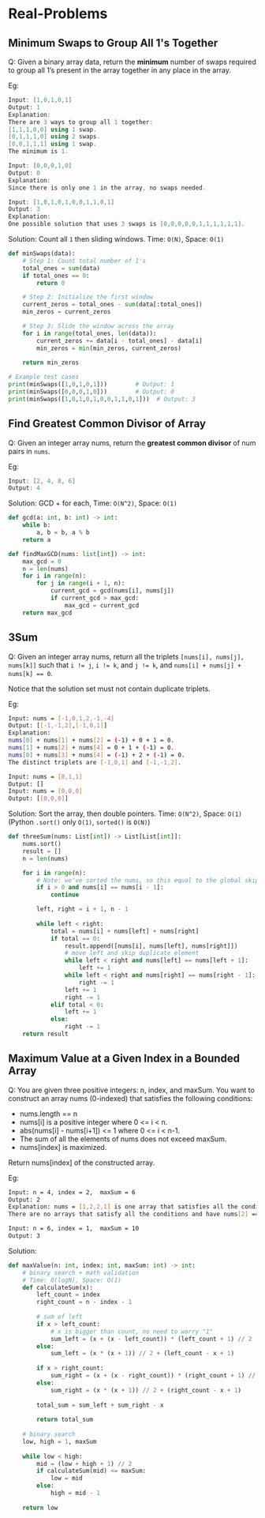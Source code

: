 # Real-Problems

## Minimum Swaps to Group All 1's Together

Q: Given a binary array data, return the **minimum** number of swaps required to group all 1’s present in the array together in any place in the array.

Eg:

```c++
Input: [1,0,1,0,1]
Output: 1
Explanation: 
There are 3 ways to group all 1 together:
[1,1,1,0,0] using 1 swap.
[0,1,1,1,0] using 2 swaps.
[0,0,1,1,1] using 1 swap.
The minimum is 1.

Input: [0,0,0,1,0]
Output: 0
Explanation: 
Since there is only one 1 in the array, no swaps needed.

Input: [1,0,1,0,1,0,0,1,1,0,1]
Output: 3
Explanation: 
One possible solution that uses 3 swaps is [0,0,0,0,0,1,1,1,1,1,1].
```

Solution: Count all `1` then sliding windows. Time: `O(N)`, Space: `O(1)`

```py
def minSwaps(data):
    # Step 1: Count total number of 1's
    total_ones = sum(data)
    if total_ones == 0:
        return 0

    # Step 2: Initialize the first window
    current_zeros = total_ones - sum(data[:total_ones])
    min_zeros = current_zeros

    # Step 3: Slide the window across the array
    for i in range(total_ones, len(data)):
        current_zeros += data[i - total_ones] - data[i]
        min_zeros = min(min_zeros, current_zeros)
    
    return min_zeros

# Example test cases
print(minSwaps([1,0,1,0,1]))        # Output: 1
print(minSwaps([0,0,0,1,0]))        # Output: 0
print(minSwaps([1,0,1,0,1,0,0,1,1,0,1]))  # Output: 3

```

## Find Greatest Common Divisor of Array

Q: Given an integer array nums, return the **greatest common divisor** of num pairs in `nums`.

Eg:

```c++
Input: [2, 4, 8, 6]
Output: 4
```

Solution: GCD + for each, Time: `O(N^2)`, Space: `O(1)`

```py
def gcd(a: int, b: int) -> int:
    while b:
        a, b = b, a % b
    return a

def findMaxGCD(nums: list[int]) -> int:
    max_gcd = 0
    n = len(nums)
    for i in range(n):
        for j in range(i + 1, n):
            current_gcd = gcd(nums[i], nums[j])
            if current_gcd > max_gcd:
                max_gcd = current_gcd
    return max_gcd

```

## 3Sum

Q: Given an integer array nums, return all the triplets `[nums[i], nums[j], nums[k]]` such that `i != j`, `i != k`, and `j != k`, and `nums[i] + nums[j] + nums[k] == 0`.

Notice that the solution set must not contain duplicate triplets.

Eg:

```bash
Input: nums = [-1,0,1,2,-1,-4]
Output: [[-1,-1,2],[-1,0,1]]
Explanation: 
nums[0] + nums[1] + nums[2] = (-1) + 0 + 1 = 0.
nums[1] + nums[2] + nums[4] = 0 + 1 + (-1) = 0.
nums[0] + nums[3] + nums[4] = (-1) + 2 + (-1) = 0.
The distinct triplets are [-1,0,1] and [-1,-1,2].

Input: nums = [0,1,1]
Output: []
Input: nums = [0,0,0]
Output: [[0,0,0]]
```

Solution: Sort the array, then double pointers. Time: `O(N^2)`, Space: `O(1)`(Python `.sort()` only `O(1)`, `sorted()` is `O(N)`)

```py
def threeSum(nums: List[int]) -> List[List[int]]:
    nums.sort()
    result = []
    n = len(nums)

    for i in range(n):
        # Note: we've sorted the nums, so this equal to the global skip
        if i > 0 and nums[i] == nums[i - 1]:
            continue

        left, right = i + 1, n - 1
        
        while left < right:
            total = nums[i] + nums[left] + nums[right]
            if total == 0:
                result.append([nums[i], nums[left], nums[right]])
                # move left and skip duplicate element
                while left < right and nums[left] == nums[left + 1]:
                    left += 1
                while left < right and nums[right] == nums[right - 1]:
                    right -= 1
                left += 1
                right -= 1
            elif total < 0:
                left += 1
            else:
                right -= 1
    return result
```

## Maximum Value at a Given Index in a Bounded Array

Q: You are given three positive integers: n, index, and maxSum. You want to construct an array nums (0-indexed) that satisfies the following conditions:

- nums.length == n
- nums[i] is a positive integer where 0 <= i < n.
- abs(nums[i] - nums[i+1]) <= 1 where 0 <= i < n-1.
- The sum of all the elements of nums does not exceed maxSum.
- nums[index] is maximized.

Return nums[index] of the constructed array.

Eg:

```bash
Input: n = 4, index = 2,  maxSum = 6
Output: 2
Explanation: nums = [1,2,2,1] is one array that satisfies all the conditions.
There are no arrays that satisfy all the conditions and have nums[2] == 3, so 2 is the maximum nums[2].

Input: n = 6, index = 1,  maxSum = 10
Output: 3
```

Solution:

```py
def maxValue(n: int, index: int, maxSum: int) -> int:
    # binary search + math validation
    # Time: O(logN), Space: O(1)
    def calculateSum(x):
        left_count = index
        right_count = n - index - 1
        
        # sum of left
        if x > left_count:
            # x is bigger than count, no need to worry "1"
            sum_left = (x + (x - left_count)) * (left_count + 1) // 2
        else:
            sum_left = (x * (x + 1)) // 2 + (left_count - x + 1)
        
        if x > right_count:
            sum_right = (x + (x - right_count)) * (right_count + 1) // 2
        else:
            sum_right = (x * (x + 1)) // 2 + (right_count - x + 1)
        
        total_sum = sum_left + sum_right - x
        
        return total_sum
    
    # binary search
    low, high = 1, maxSum
    
    while low < high:
        mid = (low + high + 1) // 2
        if calculateSum(mid) <= maxSum:
            low = mid
        else:
            high = mid - 1
    
    return low
```
